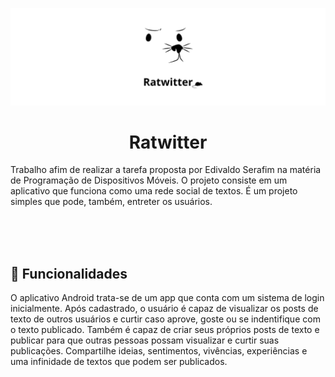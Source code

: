![Banner](https://github.com/AnonJV/ratwitter/blob/main/Images/Banner_Ratwitter.png)

<h1 align='center'>Ratwitter</h1>

Trabalho afim de realizar a tarefa proposta por Edivaldo Serafim na matéria de Programação de Dispositivos Móveis. O projeto consiste em um aplicativo que funciona como uma rede social de textos. É um projeto simples que pode, também, entreter os usuários. 

<br>
<br>
<br>

## :round_pushpin: Funcionalidades

O aplicativo Android trata-se de um app que conta com um sistema de login inicialmente. Após cadastrado, o usuário é capaz de visualizar os posts de texto de outros usuários e curtir caso aprove, goste ou se indentifique com o texto publicado. Também é capaz de criar seus próprios posts de texto e publicar para que outras pessoas possam visualizar e curtir suas publicações. Compartilhe ideias, sentimentos, vivências, experiências e uma infinidade de textos que podem ser publicados. 
